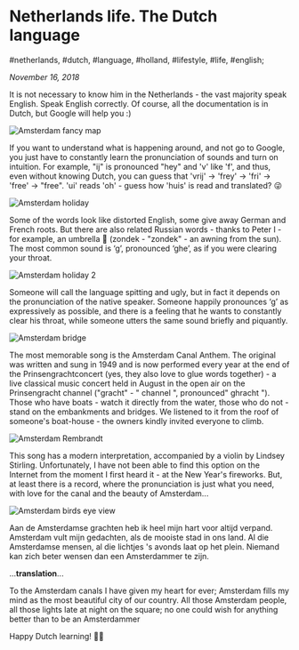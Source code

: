 # Netherlands life. The Dutch language

#netherlands, #dutch, #language, #holland, #lifestyle, #life, #english;

_November 16, 2018_

It is not necessary to know him in the Netherlands - the vast majority speak English. Speak English correctly. Of course, all the documentation is in Dutch, but Google will help you :)

![Amsterdam fancy map](/images/netherlands-life-the-dutch-language/1.jpg "Amsterdam fancy map")

If you want to understand what is happening around, and not go to Google, you just have to constantly learn the pronunciation of sounds and turn on intuition. For example, "ij" is pronounced "hey" and 'v' like 'f', and thus, even without knowing Dutch, you can guess that 'vrij' -> 'frey' -> 'fri' -> 'free' -> "free". 'ui' reads 'oh' - guess how 'huis' is read and translated? 😜

![Amsterdam holiday](/images/netherlands-life-the-dutch-language/2.jpg "Amsterdam holiday")

Some of the words look like distorted English, some give away German and French roots. But there are also related Russian words - thanks to Peter I - for example, an umbrella 🌂 (zondek - "zondek" - an awning from the sun). The most common sound is ‘g’, pronounced ‘ghe’, as if you were clearing your throat.

![Amsterdam holiday 2](/images/netherlands-life-the-dutch-language/3.jpg "Amsterdam holiday 2")

Someone will call the language spitting and ugly, but in fact it depends on the pronunciation of the native speaker. Someone happily pronounces ‘g’ as expressively as possible, and there is a feeling that he wants to constantly clear his throat, while someone utters the same sound briefly and piquantly.

![Amsterdam bridge](/images/netherlands-life-the-dutch-language/4.jpg "Amsterdam bridge")

The most memorable song is the Amsterdam Canal Anthem. The original was written and sung in 1949 and is now performed every year at the end of the Prinsengrachtconcert (yes, they also love to glue words together) - a live classical music concert held in August in the open air on the Prinsengracht channel ("gracht" - " channel ", pronounced" ghracht "). Those who have boats - watch it directly from the water, those who do not - stand on the embankments and bridges. We listened to it from the roof of someone's boat-house - the owners kindly invited everyone to climb.

![Amsterdam Rembrandt](/images/netherlands-life-the-dutch-language/5.jpg "Amsterdam Rembrandt")

This song has a modern interpretation, accompanied by a violin by Lindsey Stirling. Unfortunately, I have not been able to find this option on the Internet from the moment I first heard it - at the New Year's fireworks. But, at least there is a record, where the pronunciation is just what you need, with love for the canal and the beauty of Amsterdam...

![Amsterdam birds eye view](/images/netherlands-life-the-dutch-language/6.jpg "Amsterdam birds eye view")

Aan de Amsterdamse grachten
heb ik heel mijn hart voor altijd verpand.
Amsterdam vult mijn gedachten,
als de mooiste stad in ons land.
Al die Amsterdamse mensen,
al die lichtjes 's avonds laat op het plein.
Niemand kan zich beter wensen
dan een Amsterdammer te zijn.

...**translation**...

To the Amsterdam canals
I have given my heart for ever;
Amsterdam fills my mind
as the most beautiful city of our country.
All those Amsterdam people,
all those lights late at night on the square;
no one could wish for anything
better than to be an Amsterdammer

Happy Dutch learning! ✌🏼
